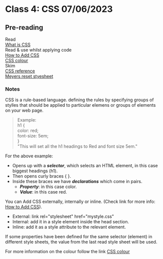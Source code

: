 # Class 4: CSS 07/06/2023

## Pre-reading
Read  
[What is CSS](https://developer.mozilla.org/en-US/docs/Learn/CSS/First_steps/What_is_CSS)  
Read & use whilst applying code  
[How to Add CSS](https://www.w3schools.com/css/css_howto.asp)  
[CSS colour](https://www.w3schools.com/cssref/pr_text_color.php)  
Skim  
[CSS reference](https://developer.mozilla.org/en-US/docs/Web/CSS/Reference)  
[Meyers reset styesheet](https://meyerweb.com/eric/tools/css/reset/)

### Notes
CSS is a rule-based language. defining the rules by specifying groups of stylles that should be applied to particular elemens or groups of elements on your web page.
> Example:   
h1 {  
  color: red;  
  font-size: 5em;  
}  
"This will set all the h1 headings to Red and font size 5em."

For the above example:
- Opens up with a _**selector**_, which selects an HTML element, in this case biggest headings (h1).
- Then opens curly braces { }.
- Inside these braces we have _**declarations**_ which come in pairs.
    - _**Property**_: in this case color.
    - _**Value**_: in this case red.

You can Add CSS externally, internally or inline. (Check link for more info: [How to Add CSS](https://www.w3schools.com/css/css_howto.asp)).
- External: link rel="stylesheet" href="mystyle.css"
- Internal: add it in a style element inside the head section.
- Inline: add it as a style attribute to the relevant element.



If some properties have been defined for the same selector (element) in different style sheets, the value from the last read style sheet will be used. 

For more information on the colour follow the link [CSS colour](https://www.w3schools.com/cssref/pr_text_color.php)  